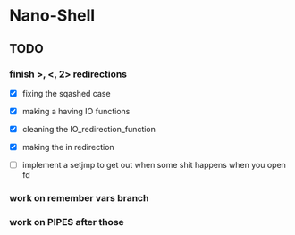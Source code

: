 # Nano-Shell

## TODO

### finish >, <, 2> redirections

* [x] fixing the sqashed case

* [x] making a having IO functions

* [x] cleaning the IO_redirection_function

* [x] making the in redirection

* [ ] implement a setjmp to get out when some shit happens when you open fd


### work on remember vars branch


### work on PIPES after those
